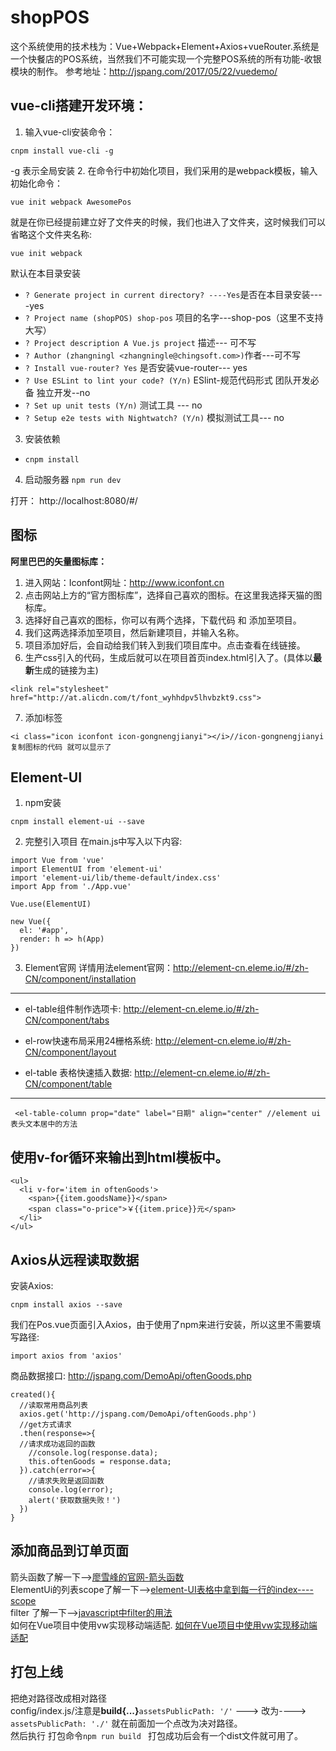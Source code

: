# shopPOS
这个系统使用的技术栈为：Vue+Webpack+Element+Axios+vueRouter.系统是一个快餐店的POS系统，当然我们不可能实现一个完整POS系统的所有功能-收银模块的制作。
参考地址：http://jspang.com/2017/05/22/vuedemo/

## vue-cli搭建开发环境：
1. 输入vue-cli安装命令：
```
cnpm install vue-cli -g
```
-g 表示全局安装
2. 在命令行中初始化项目，我们采用的是webpack模板，输入初始化命令：
```
vue init webpack AwesomePos
```
就是在你已经提前建立好了文件夹的时候，我们也进入了文件夹，这时候我们可以省略这个文件夹名称:
```
vue init webpack
```
默认在本目录安装
- `? Generate project in current directory? ----Yes`是否在本目录安装----yes
- `? Project name (shopPOS) shop-pos`  项目的名字---shop-pos（这里不支持大写）
- `? Project description A Vue.js project` 描述--- 可不写
- `? Author (zhangningl <zhangningle@chingsoft.com>)`作者---可不写
- `? Install vue-router? Yes`   是否安装vue-router--- yes
- `? Use ESLint to lint your code? (Y/n)` ESlint-规范代码形式 团队开发必备 独立开发--no
- `? Set up unit tests (Y/n)` 测试工具 --- no
- `? Setup e2e tests with Nightwatch? (Y/n)` 模拟测试工具--- no
3. 安装依赖
- `cnpm install`
4. 启动服务器
`npm run dev`

打开： http://localhost:8080/#/
## 图标
**阿里巴巴的矢量图标库：**
1. 进入网站：Iconfont网址：http://www.iconfont.cn
2. 点击网站上方的“官方图标库”，选择自己喜欢的图标。在这里我选择天猫的图标库。
3. 选择好自己喜欢的图标，你可以有两个选择，下载代码 和 添加至项目。
4. 我们这两选择添加至项目，然后新建项目，并输入名称。
5. 项目添加好后，会自动给我们转入到我们项目库中。点击查看在线链接。
6. 生产css引入的代码，生成后就可以在项目首页index.html引入了。(具体以**最新**生成的链接为主)
 ```
 <link rel="stylesheet" href="http://at.alicdn.com/t/font_wyhhdpv5lhvbzkt9.css">
```
7. 添加i标签
```
<i class="icon iconfont icon-gongnengjianyi"></i>//icon-gongnengjianyi复制图标的代码 就可以显示了
```
## Element-UI
1. npm安装
```
cnpm install element-ui --save
```
2. 完整引入项目
在main.js中写入以下内容:
```
import Vue from 'vue'
import ElementUI from 'element-ui'
import 'element-ui/lib/theme-default/index.css'
import App from './App.vue'

Vue.use(ElementUI)

new Vue({
  el: '#app',
  render: h => h(App)
})
```
3. Element官网
详情用法element官网：http://element-cn.eleme.io/#/zh-CN/component/installation
---
- el-table组件制作选项卡: http://element-cn.eleme.io/#/zh-CN/component/tabs

- el-row快速布局采用24栅格系统: http://element-cn.eleme.io/#/zh-CN/component/layout

- el-table 表格快速插入数据: http://element-cn.eleme.io/#/zh-CN/component/table
---
```
 <el-table-column prop="date" label="日期" align="center" //element ui 表头文本居中的方法
```
## 使用v-for循环来输出到html模板中。
```
<ul>
  <li v-for='item in oftenGoods'>
    <span>{{item.goodsName}}</span>
    <span class="o-price">￥{{item.price}}元</span>
  </li>
</ul>
```
## Axios从远程读取数据
安装Axios:
```
cnpm install axios --save
```
我们在Pos.vue页面引入Axios，由于使用了npm来进行安装，所以这里不需要填写路径:
```
import axios from 'axios'
```
商品数据接口: http://jspang.com/DemoApi/oftenGoods.php
```
created(){
  //读取常用商品列表
  axios.get('http://jspang.com/DemoApi/oftenGoods.php')
  //get方式请求
  .then(response=>{
  //请求成功返回的函数
    //console.log(response.data);
    this.oftenGoods = response.data;
  }).catch(error=>{
    //请求失败是返回函数
    console.log(error);
    alert('获取数据失败！')
  })
}
```
## 添加商品到订单页面
箭头函数了解一下-->[廖雪峰的官网-箭头函数](https://www.liaoxuefeng.com/wiki/001434446689867b27157e896e74d51a89c25cc8b43bdb3000/001438565969057627e5435793645b7acaee3b6869d1374000)
<br>
ElementUi的列表scope了解一下-->[element-UI表格中拿到每一行的index----scope](https://blog.csdn.net/bright2017/article/details/77452648)
<br>
filter 了解一下-->[javascript中filter的用法](https://www.cnblogs.com/cjx-work/p/8052865.html)    
如何在Vue项目中使用vw实现移动端适配. [如何在Vue项目中使用vw实现移动端适配](https://www.w3cplus.com/mobile/vw-layout-in-vue.html)
## 打包上线
把绝对路径改成相对路径
<br>
config/index.js/注意是**build{...}**`assetsPublicPath: '/'` ---> 改为----> `assetsPublicPath: './'` 就在前面加一个点改为决对路径。
<br>
然后执行 打包命令`npm run build ` 打包成功后会有一个dist文件就可用了。

